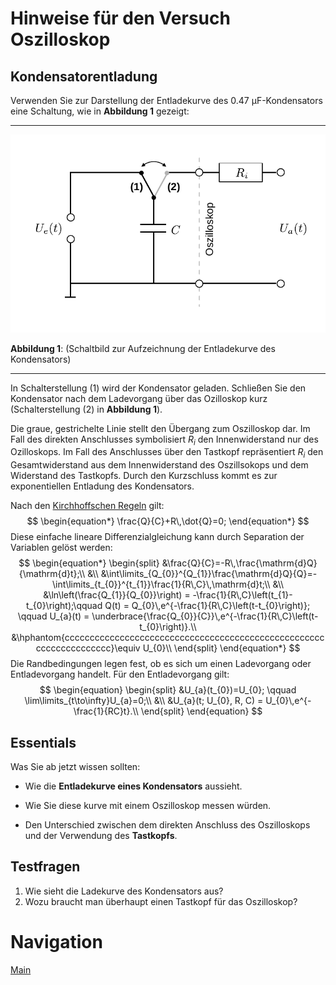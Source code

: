 # Hinweise für den Versuch Oszilloskop


## Kondensatorentladung

Verwenden Sie zur Darstellung der Entladekurve des $0.47\ \mathrm{\mu F}$-Kondensators eine Schaltung, wie in **Abbildung 1** gezeigt:

---

<img src="../figures/Entladevorgang.png" width="900" style="zoom:100%;" />

**Abbildung 1**: (Schaltbild zur Aufzeichnung der Entladekurve des Kondensators)

---

In Schalterstellung (1) wird der Kondensator geladen. Schließen Sie den Kondensator nach dem Ladevorgang über das Ozilloskop kurz (Schalterstellung (2) in **Abbildung 1**). 

Die graue, gestrichelte Linie stellt den Übergang zum Oszilloskop dar. Im Fall des direkten Anschlusses symbolisiert $R_{i}$ den Innenwiderstand nur des Ozilloskops. Im Fall des Anschlusses über den Tastkopf repräsentiert $R_{i}$ den Gesamtwiderstand aus dem Innenwiderstand des Oszillsokops und dem Widerstand des Tastkopfs. Durch den Kurzschluss kommt es zur exponentiellen Entladung des Kondensators. 

Nach den [Kirchhoffschen Regeln](https://de.wikipedia.org/wiki/Kirchhoffsche_Regeln) gilt:
$$
\begin{equation*}
\frac{Q}{C}+R\,\dot{Q}=0;
\end{equation*}
$$
Diese einfache lineare Differenzialgleichung kann durch Separation der Variablen gelöst werden: 
$$
\begin{equation*}
\begin{split}
&\frac{Q}{C}=-R\,\frac{\mathrm{d}Q}{\mathrm{d}t};\\
&\\
&\int\limits_{Q_{0}}^{Q_{1}}\frac{\mathrm{d}Q}{Q}=-\int\limits_{t_{0}}^{t_{1}}\frac{1}{R\,C}\,\mathrm{d}t;\\
&\\
&\ln\left(\frac{Q_{1}}{Q_{0}}\right) = -\frac{1}{R\,C}\left(t_{1}-t_{0}\right);\qquad Q(t) = Q_{0}\,e^{-\frac{1}{R\,C}\left(t-t_{0}\right)}; \qquad U_{a}(t) = \underbrace{\frac{Q_{0}}{C}}\,e^{-\frac{1}{R\,C}\left(t-t_{0}\right)}.\\
&\hphantom{ccccccccccccccccccccccccccccccccccccccccccccccccccccccccccccccccccc}\equiv U_{0}\\
\end{split}
\end{equation*}
$$
Die Randbedingungen legen fest, ob es sich um einen Ladevorgang oder Entladevorgang handelt. Für den Entladevorgang gilt: 
$$
\begin{equation}
\begin{split}
&U_{a}(t_{0})=U_{0}; \qquad \lim\limits_{t\to\infty}U_{a}=0;\\
&\\
&U_{a}(t; U_{0}, R, C) = U_{0}\,e^{-\frac{1}{RC}t}.\\
\end{split}
\end{equation}
$$
## Essentials

Was Sie ab jetzt wissen sollten:

- Wie die **Entladekurve eines Kondensators** aussieht.

- Wie Sie diese kurve mit einem Oszilloskop messen würden.

- Den Unterschied zwischen dem direkten Anschluss des Oszilloskops und der Verwendung des **Tastkopfs**.

## Testfragen

1. Wie sieht die Ladekurve des Kondensators aus?
2. Wozu braucht man überhaupt einen Tastkopf für das Oszilloskop?

#  Navigation

[Main](https://gitlab.kit.edu/kit/etp-lehre/p1-praktikum/students/-/tree/main/Oszilloskop)


